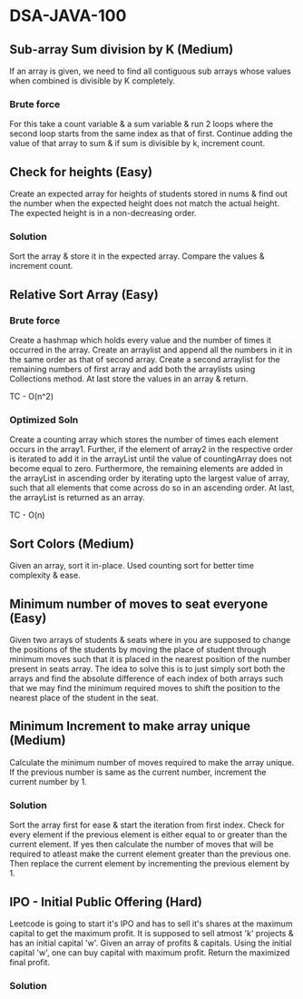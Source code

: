 # DSA-JAVA-100

## Sub-array Sum division by K (Medium)

If an array is given, we need to find all contiguous sub arrays whose values when combined is divisible by K completely. 

### Brute force

For this take a count variable & a sum variable & run 2 loops where the second loop starts from the same index as that of first. Continue adding the value of that array to sum & if sum is divisible by k, increment count.

## Check for heights (Easy)

Create an expected array for heights of students stored in nums & find out the number when the expected height does not match the actual height. The expected height is in a non-decreasing order.

### Solution

Sort the array & store it in the expected array. Compare the values & increment count. 

## Relative Sort Array (Easy)

### Brute force

Create a hashmap which holds every value and the number of times it occurred in the array. Create an arraylist and append all the numbers in it in the same order as that of second array. Create a second arraylist for the remaining numbers of first array and add both the arraylists using Collections method. At last store the values in an array & return.

TC - O(n^2)

### Optimized Soln 

Create a counting array which stores the number of times each element occurs in the array1. Further, if the element of array2 in the respective order is iterated to add it in the arrayList until the value of countingArray does not become equal to zero. Furthermore, the remaining elements are added in the arrayList in ascending order by iterating upto the largest value of array, such that all elements that come across do so in an ascending order. At last, the arrayList is returned as an array. 

TC - O(n)

## Sort Colors (Medium)

Given an array, sort it in-place. Used counting sort for better time complexity & ease. 

## Minimum number of moves to seat everyone (Easy)

Given two arrays of students & seats where in you are supposed to change the positions of the students by moving the place of student through minimum moves such that it is placed in the nearest position of the number present in seats array. The idea to solve this is to just simply sort both the arrays and find the absolute difference of each index of both arrays such that we may find the minimum required moves to shift the position to the nearest place of the student in the seat.

## Minimum Increment to make array unique (Medium)

Calculate the minimum number of moves required to make the array unique. If the previous number is same as the current number, increment the current number by 1.

### Solution

Sort the array first for ease & start the iteration from first index. Check for every element if the previous element is either equal to or greater than the current element. If yes then calculate the number of moves that will be required to atleast make the current element greater than the previous one. Then replace the current element by incrementing the previous element by 1.

## IPO - Initial Public Offering (Hard)

Leetcode is going to start it's IPO and has to sell it's shares at the maximum capital to get the maximum profit. It is supposed to sell atmost 'k' projects & has an initial capital 'w'. Given an array of profits & capitals. Using the initial capital 'w', one can buy capital with maximum profit. Return the maximized final profit.

### Solution

